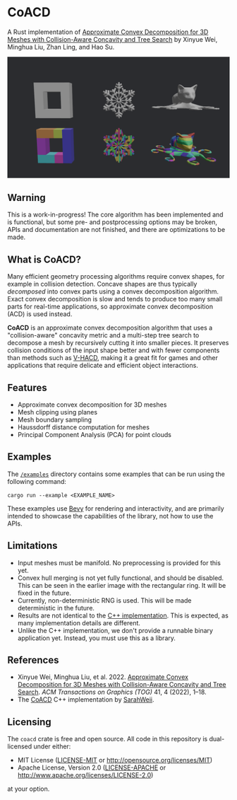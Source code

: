 # CoACD

A Rust implementation of [Approximate Convex Decomposition for 3D Meshes with Collision-Aware Concavity and Tree Search][1] by Xinyue Wei, Minghua Liu, Zhan Ling, and Hao Su.

![Convex decompositions of some 3D models](./images/decompositions.png)

[1]: https://colin97.github.io/CoACD/

## Warning

This is a work-in-progress! The core algorithm has been implemented and is functional,
but some pre- and postprocessing options may be broken, APIs and documentation are not finished,
and there are optimizations to be made.

## What is CoACD?

Many efficient geometry processing algorithms require convex shapes, for example in collision detection.
Concave shapes are thus typically *decomposed* into convex parts using a convex decomposition algorithm.
Exact convex decomposition is slow and tends to produce too many small parts for real-time applications,
so approximate convex decomposition (ACD) is used instead.

**CoACD** is an approximate convex decomposition algorithm that uses a "collision-aware" concavity metric
and a multi-step tree search to decompose a mesh by recursively cutting it into smaller pieces.
It preserves collision conditions of the input shape better and with fewer components than methods
such as [V-HACD](https://github.com/Unity-Technologies/VHACD), making it a great fit for games
and other applications that require delicate and efficient object interactions.

## Features

- Approximate convex decomposition for 3D meshes
- Mesh clipping using planes
- Mesh boundary sampling
- Haussdorff distance computation for meshes
- Principal Component Analysis (PCA) for point clouds

## Examples

The [`/examples`](/examples) directory contains some examples that can be run using the following command:

```shell
cargo run --example <EXAMPLE_NAME>
```

These examples use [Bevy](https://bevy.org/) for rendering and interactivity, and are primarily intended
to showcase the capabilities of the library, not how to use the APIs.

## Limitations

- Input meshes must be manifold. No preprocessing is provided for this yet.
- Convex hull merging is not yet fully functional, and should be disabled.
  This can be seen in the earlier image with the rectangular ring. It will be fixed in the future.
- Currently, non-deterministic RNG is used. This will be made deterministic in the future.
- Results are not identical to the [C++ implementation](https://github.com/SarahWeiii/CoACD).
  This is expected, as many implementation details are different.
- Unlike the C++ implementation, we don't provide a runnable binary application yet.
  Instead, you must use this as a library.

## References

- Xinyue Wei, Minghua Liu, et al. 2022. [Approximate Convex Decomposition for 3D Meshes with Collision-Aware Concavity and Tree Search](https://colin97.github.io/CoACD/). *ACM Transactions on Graphics (TOG)* 41, 4 (2022), 1–18.
- The [CoACD](https://github.com/SarahWeiii/CoACD) C++ implementation by [SarahWeii](https://github.com/SarahWeiii).

## Licensing

The `coacd` crate is free and open source. All code in this repository is dual-licensed under either:

- MIT License ([LICENSE-MIT](/LICENSE-MIT) or <http://opensource.org/licenses/MIT>)
- Apache License, Version 2.0 ([LICENSE-APACHE](/LICENSE-APACHE) or <http://www.apache.org/licenses/LICENSE-2.0>)

at your option.
